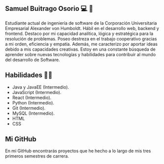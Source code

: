 ## Samuel Buitrago Osorio 💻 🌌

Estudiante actual de ingeniería de software de la
Corporación Universitaria Empresarial Alexander von
Humboldt. Hábil en el desarrollo web, backend y frontend.
Destaco por mi capacidad analítica, lógica y estratégica
para la resolución de problemas. Poseo destreza en el
trabajo cooperativo gracias a mi orden, eficiencia y
empatía. Además, me caracterizo por aportar ideas debido
a mis capacidades creativas. Estoy en una constante
búsqueda de aprender sobre nuevas tecnologías y
habilidades para contribuir al mundo del desarrollo de
Software.

## Habilidades 💪🏻

- Java y JavaEE (Intermedio).
- JavaScript (Intermedio).
- React (Intermedio).
- Python (Intermedio).
- Git (Intermedio).
- MySQL (Intermedio).
- HTML
- CSS
  

## Mi GitHub

En mi GitHub encontrarás proyectos que he hecho a lo largo de mis tres primeros semestres de carrera. 

